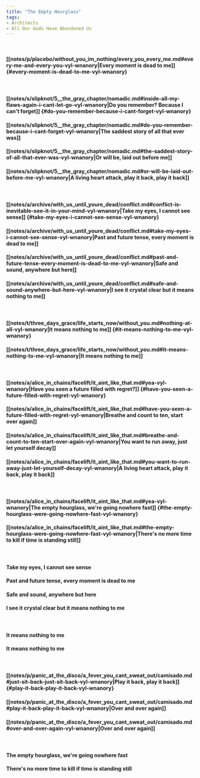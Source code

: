 ```yaml
---
title: "The Empty Hourglass"
tags:
- Architects
- All Our Gods Have Abandoned Us
---
```

&nbsp;
#### [[notes/p/placebo/without_you_im_nothing/every_you_every_me.md#every-me-and-every-you-vyl-wnanory|Every moment is dead to me]] {#every-moment-is-dead-to-me-vyl-wnanory}
&nbsp;
#### [[notes/s/slipknot/5__the_gray_chapter/nomadic.md#inside-all-my-flaws-again-i-cant-let-go-vyl-wnanory|Do you remember? Because I can't forget]] {#do-you-remember-because-i-cant-forget-vyl-wnanory}
#### [[notes/s/slipknot/5__the_gray_chapter/nomadic.md#do-you-remember-because-i-cant-forget-vyl-wnanory|The saddest story of all that ever was]]
#### [[notes/s/slipknot/5__the_gray_chapter/nomadic.md#the-saddest-story-of-all-that-ever-was-vyl-wnanory|Or will be, laid out before me]]
#### [[notes/s/slipknot/5__the_gray_chapter/nomadic.md#or-will-be-laid-out-before-me-vyl-wnanory|A living heart attack, play it back, play it back]]
&nbsp;
#### [[notes/a/archive/with_us_until_youre_dead/conflict.md#conflict-is-inevitable-see-it-in-your-mind-vyl-wnanory|Take my eyes, I cannot see sense]] {#take-my-eyes-i-cannot-see-sense-vyl-wnanory}
#### [[notes/a/archive/with_us_until_youre_dead/conflict.md#take-my-eyes-i-cannot-see-sense-vyl-wnanory|Past and future tense, every moment is dead to me]]
#### [[notes/a/archive/with_us_until_youre_dead/conflict.md#past-and-future-tense-every-moment-is-dead-to-me-vyl-wnanory|Safe and sound, anywhere but here]]
#### [[notes/a/archive/with_us_until_youre_dead/conflict.md#safe-and-sound-anywhere-but-here-vyl-wnanory|I see it crystal clear but it means nothing to me]]
&nbsp;
#### [[notes/t/three_days_grace/life_starts_now/without_you.md#nothing-at-all-vyl-wnanory|It means nothing to me]] {#it-means-nothing-to-me-vyl-wnanory}
#### [[notes/t/three_days_grace/life_starts_now/without_you.md#it-means-nothing-to-me-vyl-wnanory|It means nothing to me]]
&nbsp;
#### [[notes/a/alice_in_chains/facelift/it_aint_like_that.md#yea-vyl-wnanory|Have you seen a future filled with regret?]] {#have-you-seen-a-future-filled-with-regret-vyl-wnanory}
#### [[notes/a/alice_in_chains/facelift/it_aint_like_that.md#have-you-seen-a-future-filled-with-regret-vyl-wnanory|Breathe and count to ten, start over again]]
#### [[notes/a/alice_in_chains/facelift/it_aint_like_that.md#breathe-and-count-to-ten-start-over-again-vyl-wnanory|You want to run away, just let yourself decay]]
#### [[notes/a/alice_in_chains/facelift/it_aint_like_that.md#you-want-to-run-away-just-let-yourself-decay-vyl-wnanory|A living heart attack, play it back, play it back]]
&nbsp;
#### [[notes/a/alice_in_chains/facelift/it_aint_like_that.md#yea-vyl-wnanory|The empty hourglass, we're going nowhere fast]] {#the-empty-hourglass-were-going-nowhere-fast-vyl-wnanory}
#### [[notes/a/alice_in_chains/facelift/it_aint_like_that.md#the-empty-hourglass-were-going-nowhere-fast-vyl-wnanory|There's no more time to kill if time is standing still]]
&nbsp;
#### Take my eyes, I cannot see sense
#### Past and future tense, every moment is dead to me
#### Safe and sound, anywhere but here
#### I see it crystal clear but it means nothing to me
&nbsp;
#### It means nothing to me
#### It means nothing to me
&nbsp;
#### [[notes/p/panic_at_the_disco/a_fever_you_cant_sweat_out/camisado.md#just-sit-back-just-sit-back-vyl-wnanory|Play it back, play it back]] {#play-it-back-play-it-back-vyl-wnanory}
#### [[notes/p/panic_at_the_disco/a_fever_you_cant_sweat_out/camisado.md#play-it-back-play-it-back-vyl-wnanory|Over and over again]]
#### [[notes/p/panic_at_the_disco/a_fever_you_cant_sweat_out/camisado.md#over-and-over-again-vyl-wnanory|Over and over again]]
&nbsp;
#### The empty hourglass, we're going nowhere fast
#### There's no more time to kill if time is standing still
